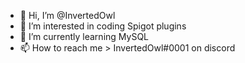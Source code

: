 - 👋 Hi, I’m @InvertedOwl
- 👀 I’m interested in coding Spigot plugins
- 🌱 I’m currently learning MySQL
- 📫 How to reach me > InvertedOwl#0001 on discord 

<!---
InvertedOwl/InvertedOwl is a ✨ special ✨ repository because its `README.md` (this file) appears on your GitHub profile.
You can click the Preview link to take a look at your changes.
--->
